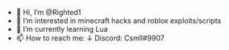 - 👋 Hi, I’m @Righted1
- 👀 I’m interested in minecraft hacks and roblox exploits/scripts
- 🌱 I’m currently learning Lua
- 📫 How to reach me: ↓
Discord: Csmll#9907
